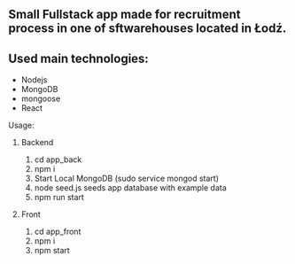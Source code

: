 ## Small Fullstack app made for recruitment process in one of sftwarehouses located in Łodź. ##



## Used main technologies: ##

- Nodejs
- MongoDB
- mongoose
- React

Usage:

1. Backend
    1. cd app_back
    2. npm i
    3. Start Local MongoDB (sudo service mongod start)
    3. node seed.js  seeds app database with example data
    4. npm run start
  
2. Front
    1. cd app_front
    2. npm i
    3. npm start